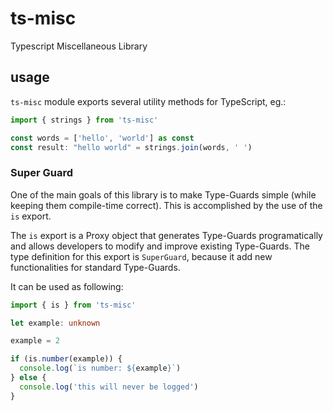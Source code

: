 # ts-misc
Typescript Miscellaneous Library

## usage
`ts-misc` module exports several utility methods for TypeScript, eg.:

```typescript
import { strings } from 'ts-misc'

const words = ['hello', 'world'] as const
const result: "hello world" = strings.join(words, ' ')
```

### Super Guard
One of the main goals of this library is to make Type-Guards simple (while keeping them compile-time correct). This is accomplished by the use of the `is` export.

The `is` export is a Proxy object that generates Type-Guards programatically and allows developers to modify and improve existing Type-Guards. The type definition for this export is `SuperGuard`, because it add new functionalities for standard Type-Guards.

It can be used as following:

```typescript
import { is } from 'ts-misc'

let example: unknown

example = 2

if (is.number(example)) {
  console.log(`is number: ${example}`)
} else {
  console.log('this will never be logged')
}
```

